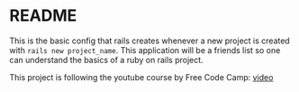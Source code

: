 # README

This is the basic config that rails creates whenever a new project is created with `rails new project_name`. 
This application will be a friends list so one can understand the basics of a ruby on rails project. 

This project is following the youtube course by Free Code Camp: [video](https://www.youtube.com/watch?v=fmyvWz5TUWg)
